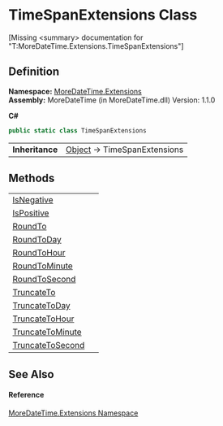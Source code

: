 # TimeSpanExtensions Class


\[Missing &lt;summary&gt; documentation for "T:MoreDateTime.Extensions.TimeSpanExtensions"\]



## Definition
**Namespace:** <a href="N_MoreDateTime_Extensions.md">MoreDateTime.Extensions</a>  
**Assembly:** MoreDateTime (in MoreDateTime.dll) Version: 1.1.0

**C#**
``` C#
public static class TimeSpanExtensions
```

<table><tr><td><strong>Inheritance</strong></td><td><a href="https://learn.microsoft.com/dotnet/api/system.object" target="_blank" rel="noopener noreferrer">Object</a>  →  TimeSpanExtensions</td></tr>
</table>



## Methods
<table>
<tr>
<td><a href="M_MoreDateTime_Extensions_TimeSpanExtensions_IsNegative.md">IsNegative</a></td>
<td> </td></tr>
<tr>
<td><a href="M_MoreDateTime_Extensions_TimeSpanExtensions_IsPositive.md">IsPositive</a></td>
<td> </td></tr>
<tr>
<td><a href="M_MoreDateTime_Extensions_TimeSpanExtensions_RoundTo.md">RoundTo</a></td>
<td> </td></tr>
<tr>
<td><a href="M_MoreDateTime_Extensions_TimeSpanExtensions_RoundToDay.md">RoundToDay</a></td>
<td> </td></tr>
<tr>
<td><a href="M_MoreDateTime_Extensions_TimeSpanExtensions_RoundToHour.md">RoundToHour</a></td>
<td> </td></tr>
<tr>
<td><a href="M_MoreDateTime_Extensions_TimeSpanExtensions_RoundToMinute.md">RoundToMinute</a></td>
<td> </td></tr>
<tr>
<td><a href="M_MoreDateTime_Extensions_TimeSpanExtensions_RoundToSecond.md">RoundToSecond</a></td>
<td> </td></tr>
<tr>
<td><a href="M_MoreDateTime_Extensions_TimeSpanExtensions_TruncateTo.md">TruncateTo</a></td>
<td> </td></tr>
<tr>
<td><a href="M_MoreDateTime_Extensions_TimeSpanExtensions_TruncateToDay.md">TruncateToDay</a></td>
<td> </td></tr>
<tr>
<td><a href="M_MoreDateTime_Extensions_TimeSpanExtensions_TruncateToHour.md">TruncateToHour</a></td>
<td> </td></tr>
<tr>
<td><a href="M_MoreDateTime_Extensions_TimeSpanExtensions_TruncateToMinute.md">TruncateToMinute</a></td>
<td> </td></tr>
<tr>
<td><a href="M_MoreDateTime_Extensions_TimeSpanExtensions_TruncateToSecond.md">TruncateToSecond</a></td>
<td> </td></tr>
</table>

## See Also


#### Reference
<a href="N_MoreDateTime_Extensions.md">MoreDateTime.Extensions Namespace</a>  
